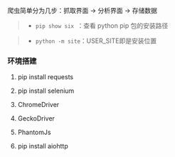 爬虫简单分为几步：抓取界面 -> 分析界面 -> 存储数据

> - `pip show six `：查看 python pip 包的安装路径

> - `python -m site`：USER_SITE即是安装位置

### 环境搭建

1. pip install requests

2. pip install selenium

3. ChromeDriver

4. GeckoDriver

5. PhantomJs

6. pip install aiohttp